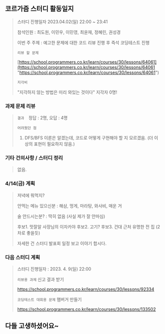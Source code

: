 ## 코르가즘 스터디 활동일지

> 스터디 진행일자 2023.04.02(일) 22:00 ~ 23:41
>
> 참석인원 : 최도원, 이민우, 이민영, 최윤재, 정혜린, 권성경
>
> 이번 주 주제 : 예고한 문제에 대한 코드 리뷰 진행 후 즉석 코딩테스트 진행
>
> `리뷰 할 문제`
>
> [https://school.programmers.co.kr/learn/courses/30/lessons/64061](https://school.programmers.co.kr/learn/courses/30/lessons/64061 "https://school.programmers.co.kr/learn/courses/30/lessons/64061")
>
> `지각비 `
>
> "지각하지 않는 방법은 미리 와있는 것이다" 지각자 0명!

### 과제 문제 리뷰

> `결과  `정답 : 2명, 오답 : 4명
>
> `어려웠던 점`
>
> 1. DFS/BFS 이론은 알겠는데, 코드로 어떻게 구현해야 할 지 모르겠음. (더 이상의 표현이 필요하지 않음.)

### 기타 건의사항 / 스터디 정리

> 없음.

### 4/14(금) 계획

> 저녁에 뭐먹지?
>
> 안먹는 메뉴 있으신분 : 해삼, 멍게, 마라탕, 와사비, 매운 거
>
> 술 안드시는분? : 딱히 없음 (사실 제가 잘 안마심)
>
> 후보1. 맛잘알 사장님의 이자카야
> 후보2. 고기?
> 후보3. 건대 근처 유명한 전 집 (2차로 좋을듯)
>
> 자세한 건 스터디 발표회 일정 보고 이야기 합시다.

### 다음 스터디 계획

> 스터디 진행일자 : 2023. 4. 9(일) 22:00
>
> `리뷰용 과제` 신고 결과 받기
>
> https://school.programmers.co.kr/learn/courses/30/lessons/92334
>
> `코딩테스트 대회용 문제` 햄버거 만들기
>
> https://school.programmers.co.kr/learn/courses/30/lessons/133502

## 다들 고생하셨어요~
